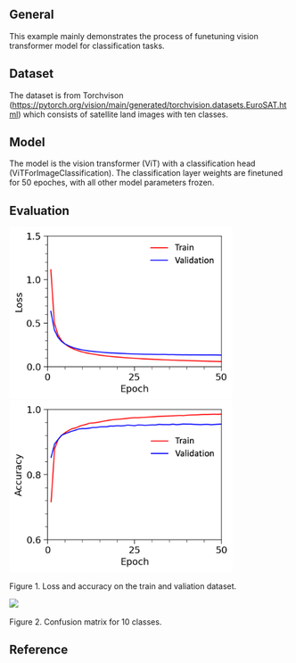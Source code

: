 ## General
This example mainly demonstrates the process of funetuning vision transformer model for classification tasks. 

## Dataset
The dataset is from Torchvison (https://pytorch.org/vision/main/generated/torchvision.datasets.EuroSAT.html) which consists of satellite land images with ten classes.

## Model
The model is the vision transformer (ViT) with a classification head (ViTForImageClassification). The classification layer weights are finetuned for 50 epoches, with all other model parameters frozen.

## Evaluation
<img src="figures/train_valid_loss.png" width="400" /> <img src="figures/train_valid_acc.png" width="400" />

Figure 1. Loss and accuracy on the train and valiation dataset. 

<img src="figures/conf_matrix.png" width="400" />

Figure 2. Confusion matrix for 10 classes.



## Reference
